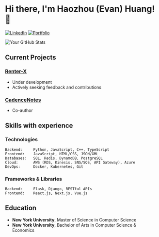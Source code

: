 # Hi there, I'm Haozhou (Evan) Huang! 👋

[![LinkedIn](https://img.shields.io/badge/LinkedIn-Haozhou%20Huang-blue)](https://linkedin.com/in/haozhou-huang/)
[![Portfolio](https://img.shields.io/badge/Portfolio-evanhuang.tech-green)](https://evanhuang.tech/)

![Your GitHub Stats](https://github-readme-stats.vercel.app/api?username=EV9H&show_icons=true&theme=radical)


## Current Projects 

### [Renter-X](https://www.renter-x.com/)
- Under development
- Actively seeking feedback and contributions

### [CadenceNotes](https://cadence-app-cadence-977b932e.vercel.app/)
- Co-author

## Skills with experience

### Technologies

```text
Backend:     Python, JavaScript, C++, TypeScript
Frontend:    JavaScript, HTML/CSS, JSON/XML
Databases:   SQL, Redis, DynamoDB, PostgreSQL
Cloud:       AWS (RDS, Kinesis, SNS/SQS, API Gateway), Azure
DevOps:      Docker, Kubernetes, Git
```

### Frameworks & Libraries
```text
Backend:     Flask, Django, RESTful APIs
Frontend:    React.js, Next.js, Vue.js
```

## Education 
- **New York University**, Master of Science in Computer Science
- **New York University**, Bachelor of Arts in Computer Science & Economics


